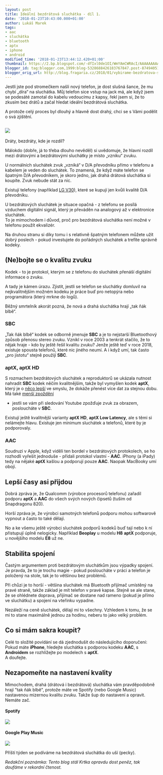 ```yaml
---
layout: post
title: Ideální bezdrátová sluchátka - díl 1.
date: '2018-01-23T10:43:00.000+01:00'
author: Lukáš Marek
tags:
- aac
- sluchátka
- bluetooth
- aptx
- iphone
- android
modified_time: '2018-01-23T13:44:12.420+01:00'
thumbnail: https://2.bp.blogspot.com/-dfIxl0de1OI/WmYAmCWRAcI/AAAAAAAAA-4/A2WLvtXHnlos78sFiI8K04szO_ETtqdigCLcBGAs/s72-c/R0005251.JPG
blogger_id: tag:blogger.com,1999:blog-5328688426183767847.post-8749405181262035675
blogger_orig_url: http://blog.fragaria.cz/2018/01/vybirame-bezdratova-sluchatka-uvod.html
---
```


Jestli jste pod stromečkem našli nový telefon, je dost slušná šance, že
mu chybí „díra“ na sluchátka. Můj telefon sice vstup na jack má, ale
když jsem se podesáté zamotal do kabelu vedoucímu z kapsy, řekl jsem
si, že to zkusím bez drátů a začal hledat ideální bezdrátová
sluchátka.  
  
A protože celý proces byl dlouhý a hlavně dost drahý, chci se s Vámi
podělit o svá
zjištění.  
  
<span id="more"></span>

## [![](https://2.bp.blogspot.com/-dfIxl0de1OI/WmYAmCWRAcI/AAAAAAAAA-4/A2WLvtXHnlos78sFiI8K04szO_ETtqdigCLcBGAs/s640/R0005251.JPG)](https://2.bp.blogspot.com/-dfIxl0de1OI/WmYAmCWRAcI/AAAAAAAAA-4/A2WLvtXHnlos78sFiI8K04szO_ETtqdigCLcBGAs/s1600/R0005251.JPG)  
  
Dráty, bezdráty, kde je rozdíl?

Málokdo (dobře, já to třeba dlouho nevěděl) si uvědomuje, že hlavní
rozdíl mezi drátovými a bezdrátovými sluchátky je místo „vzniku“
zvuku.  
  
U normálních sluchátek zvuk „vzniká“ v D/A převodníku přímo v telefonu a
kabelem je veden do sluchátek. To znamená, že když máte telefon se
špatným D/A převodníkem, je skoro jedno, jak drahá drátová sluchátka
si koupíte. Zvuk nebude stát za nic.  
  
Existují telefony (například [LG
V30](https://tech.ihned.cz/c1-66025270-test-lg-v30-zachranuje-povest-korejskeho-vyrobce-ma-chyby-ale-milovniky-hudby-nadchne)),
které se kupují jen kvůli kvalitě D/A převodníku.  
  
U bezdrátových sluchátek je situace opačná - z telefonu se posílá
vzduchem digitální signál, který je převáděn na analogový až v
elektronice sluchátek.  
To je mimochodem i důvod, proč pro bezdrátová sluchátka není možné v
telefonu použít ekvalizér.  
  
Na druhou stranu si díky tomu i s relativně špatným telefonem můžete
užít dobrý poslech - pokud investujete do pořádných sluchátek a
trefíte správně kodeky.  
  

## (Ne)bojte se o kvalitu zvuku

Kodek - to je protokol, kterým se z telefonu do sluchátek přenáší
digitální informace o zvuku.  
  
A tady je kámen úrazu. Zjistit, jestli se telefon se sluchátky domluvil
na nejkvalitnějším možném kodeku je práce buď pro netopýra nebo
programátora (který mrkne do logů).  
  
Běžný smrtelník akorát pozná, že nová a drahá sluchátka hrají „tak ňák
blbě“.  
  

### SBC

„Tak ňák blbě“ kodek se odborně jmenuje **SBC** a je to nejstarší
Bluetoothový způsob přenosu stereo zvuku. Vznikl v roce 2003 a tenkrát
stačilo, že to nějak hraje - kdo by ještě řešil kvalitu zvuku? Jenže
ještě teď v roce 2018, existuje spousta telefonů, které nic jiného
neumí. A i když umí, tak často „pro jistotu“ stejně použijí **SBC**.  
  

### aptX, aptX HD

S rozmachem bezdrátových sluchátek a reproduktorů se ukázala nutnost
nahradit **SBC** kodek něčím kvalitnějším, takže byl vymyšlen kodek
**aptX**, který je o [něco
lepší](https://www.lifewire.com/aptx-bluetooth-codec-4151667) ve
smyslu, že dokáže přenést více dat za stejnou dobu.  
Má také [menší
zpoždění](https://www.rtings.com/headphones/learn/sbc-aptx-which-bluetooth-codec-is-the-best)
- jestli se vám při sledování Youtube zpožďuje zvuk za obrazem,
posloucháte v **SBC**.  
  
Existují ještě kvalitnější varianty **aptX HD**, **aptX Low Latency**,
ale s těmi si nelámejte hlavu. Existuje jen minimum sluchátek a
telefonů, které by je podporovaly.  
  

### AAC

Soudruzi v Apple, když viděli ten bordel v bezdrátových protokolech, se
ho rozhodli vyřešit jednoduše - přidali protokol vlastní - **AAC**.
iPhony (a iPady) tedy na nějaké **aptX** kašlou a podporují pouze
**AAC**. Naopak MacBooky umí obojí.  
  

## Lepší časy asi přijdou

Dobrá zpráva je, že Qualcomm (výrobce procesorů telefonu) zařadil
podporu **aptX** a **AAC** do všech svých nových čipsetů (tuším od
Snapdragonu 820).  
  
Horší zpráva je, že výrobci samotných telefonů podporu mohou softwarově
vypnout a často to také dělají.  
  
No a ke všemu ještě výrobci sluchátek podporů kodeků buď tají nebo k ní
přistupují úplně nelogicky. Například **Beoplay** u modelu **H8**
**aptX** podporuje, u novějšího modelu **E8** už ne.  
  

## Stabilita spojení

Častým argumentem proti bezdrátovým sluchátkům jsou výpadky spojení. Je
pravda, že to je trochu magie - pokud posloucháte v práci a telefon je
položený na stole, tak je to většinou bez problémů.  
  
Při chůzi je to horší - většina sluchátek má Bluetooth přijímač umístěný
na pravé straně, takže základ je mít telefon v pravé kapse. Stejně se
ale stane, že se ohlédnete doprava, přijímač se dostane nad rameno
(pokud je přímo ve sluchátku) a spojení na vteřinku vypadne.  
  
Nezáleží na ceně sluchátek, dělají mi to všechny. Vzhledem k tomu, že se
mi to stane maximálně jednou za hodinu, neberu to jako velký problém.  
  
  

## Co si mám sakra koupit?

Celé to složité povídání se dá zjednodušit do následujícího doporučení:
Pokud máte **iPhone**, hledejte sluchátka s podporou kodeku **AAC**, s
**Androidem** se rozhlížejte po modelech s **aptX**.  
A doufejte.  
  

## Nezapomeňte na nastavení kvality

Mimochodem, drahá (drátová i bezdrátová) sluchátka vám pravděpodobně
hrají "tak ňák blbě", protože máte ve Spotify (nebo Google Music)
nastavenou mizernou kvalitu zvuku. Takže šup do nastavení a opravit.
Nemáte
zač.  
  

#### Spotify

[![](https://2.bp.blogspot.com/-SWMDcoHjijE/WmSF93W6T5I/AAAAAAAAA-k/X5lZgiLM6rITV0BmrnEFa3XD02FKZHtJQCLcBGAs/s400/Screenshot_20180121-125842.jpg)](https://2.bp.blogspot.com/-SWMDcoHjijE/WmSF93W6T5I/AAAAAAAAA-k/X5lZgiLM6rITV0BmrnEFa3XD02FKZHtJQCLcBGAs/s1600/Screenshot_20180121-125842.jpg)

#### Google Play Music

[![](https://1.bp.blogspot.com/-86ivIXCvyA0/WmSF9iET8MI/AAAAAAAAA-g/Ijw66DULphQwWv7VaeidqdAWKrlHAPmCgCLcBGAs/s400/Screenshot_20180121-130323.jpg)](https://1.bp.blogspot.com/-86ivIXCvyA0/WmSF9iET8MI/AAAAAAAAA-g/Ijw66DULphQwWv7VaeidqdAWKrlHAPmCgCLcBGAs/s1600/Screenshot_20180121-130323.jpg)

  
Příští týden se podíváme na bezdrátová sluchátka do uší (pecky).  
  
*<span class="underline">Redakční poznámka:</span> Tento blog stál Krtka
opravdu dost peněz, tak doufáme v rekordní čtenost.*
